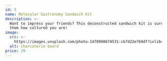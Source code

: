 ```yaml
---
id: 5
name: Molecular Gastronomy Sandwich Kit
description: >-
  Want to impress your friends? This deconstructed sandwich kit is sure to show
  them how cultured you are!
image:
  src: >-
    https://images.unsplash.com/photo-1478998674531-cb7d22e769df?ixlib=rb-4.0.3&ixid=MnwxMjA3fDB8MHxwaG90by1wYWdlfHx8fGVufDB8fHx8&auto=format&fit=crop&w=600&h=600&q=80&crop=entropy
  alt: charcuterie board
price: 29
---
```


